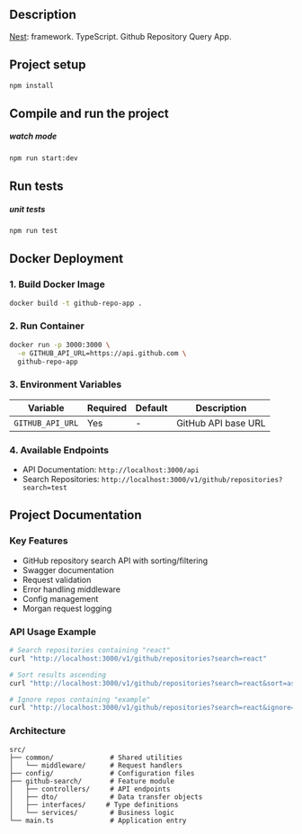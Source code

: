 ## Description

[Nest](https://github.com/nestjs/nest): framework. TypeScript. Github Repository Query App.

## Project setup

```bash
npm install
```

## Compile and run the project

##### watch mode

```bash
npm run start:dev
```

## Run tests

##### unit tests

```bash
npm run test
```

## Docker Deployment

### 1. Build Docker Image

```bash
docker build -t github-repo-app .
```

### 2. Run Container

```bash
docker run -p 3000:3000 \
  -e GITHUB_API_URL=https://api.github.com \
  github-repo-app
```

### 3. Environment Variables

| Variable         | Required | Default | Description         |
| ---------------- | -------- | ------- | ------------------- |
| `GITHUB_API_URL` | Yes      | -       | GitHub API base URL |

### 4. Available Endpoints

- API Documentation: `http://localhost:3000/api`
- Search Repositories: `http://localhost:3000/v1/github/repositories?search=test`

## Project Documentation

### Key Features

- GitHub repository search API with sorting/filtering
- Swagger documentation
- Request validation
- Error handling middleware
- Config management
- Morgan request logging

### API Usage Example

```bash
# Search repositories containing "react"
curl "http://localhost:3000/v1/github/repositories?search=react"

# Sort results ascending
curl "http://localhost:3000/v1/github/repositories?search=react&sort=asc"

# Ignore repos containing "example"
curl "http://localhost:3000/v1/github/repositories?search=react&ignore=example"
```

### Architecture

```
src/
├── common/              # Shared utilities
│   └── middleware/      # Request handlers
├── config/              # Configuration files
├── github-search/       # Feature module
│   ├── controllers/     # API endpoints
│   ├── dto/             # Data transfer objects
│   ├── interfaces/     # Type definitions
│   └── services/        # Business logic
└── main.ts              # Application entry
```
